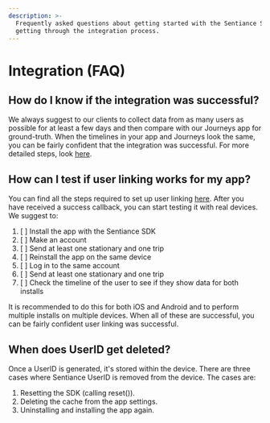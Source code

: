 ```yaml
---
description: >-
  Frequently asked questions about getting started with the Sentiance SDK and
  getting through the integration process.
---
```


# Integration \(FAQ\)

## How do I know if the integration was successful?

We always suggest to our clients to collect data from as many users as possible for at least a few days and then compare with our Journeys app for ground-truth. When the timelines in your app and Journeys look the same, you can be fairly confident that the integration was successful. For more detailed steps, look [here](https://docs.sentiance.com/guide/verifying-your-integration).

## **How can I test if user linking works for my app**?

You can find all the steps required to set up user linking [here](../../guide/user-linking-2.0.md). After you have received a success callback, you can start testing it with real devices. We suggest to:

1. [ ] Install the app with the Sentiance SDK
2. [ ] Make an account 
3. [ ] Send at least one stationary and one trip
4. [ ] Reinstall the app on the same device
5. [ ] Log in to the same account
6. [ ] Send at least one stationary and one trip
7. [ ] Check the timeline of the user to see if they show data for both installs

It is recommended to do this for both iOS and Android and to perform multiple installs on multiple devices. When all of these are successful, you can be fairly confident user linking was successful.

## When does UserID get deleted?

Once a UserID is generated, it's stored within the device. There are three cases where Sentiance UserID is removed from the device. The cases are:

1. Resetting the SDK \(calling reset\(\)\).
2. Deleting the cache from the app settings.
3. Uninstalling and installing the app again.



